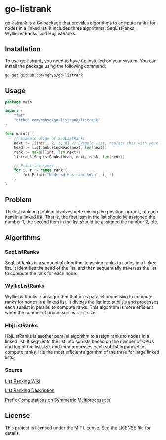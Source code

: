 # go-listrank
go-listrank is a Go package that provides algorithms to compute ranks for nodes in a linked list. It includes three algorithms: SeqListRanks, WyllieListRanks, and HbjListRanks.

## Installation
To use go-listrank, you need to have Go installed on your system. You can install the package using the following command:

```bash
go get github.com/mghyo/go-listrank
```

## Usage

```go
package main

import (
	"fmt"
	"github.com/mghyo/go-listrank/listrank"
)

func main() {
	// Example usage of SeqListRanks
	next := []int{1, 2, 3, 0} // Example list, replace this with your linked list
	head := listrank.FindHead(next, len(next))
	rank := make([]int, len(next))
	listrank.SeqListRanks(head, next, rank, len(next))

	// Print the ranks
	for i, r := range rank {
		fmt.Printf("Node %d has rank %d\n", i, r)
	}
}
```
## Problem
The list ranking problem involves determining the position, or rank, of each item in a linked list. That is, the first item in the list should be assigned the number 1, the second item in the list should be assigned the number 2, etc.

## Algorithms

### SeqListRanks
SeqListRanks is a sequential algorithm to assign ranks to nodes in a linked list. It identifies the head of the list, and then sequentially traverses the list to compute the rank for each node.

### WyllieListRanks
WyllieListRanks is an algorithm that uses parallel processing to compute ranks for nodes in a linked list. It divides the list into sublists and processes each sublist in parallel to compute ranks. This algorithm is more efficient when the number of processors is ~ list size


### HbjListRanks
HbjListRanks is another parallel algorithm to assign ranks to nodes in a linked list. It segments the list into sublists based on the number of CPUs and log of the list size, and then processes each sublist in parallel to compute ranks. It is the most efficient algorithm of the three for large linked lists.

### Source
[List Ranking Wiki](https://en.wikipedia.org/wiki/List_ranking)

[List Ranking Description](https://en.algorithmica.org/hpc/external-memory/list-ranking/)

[Prefix Computations on Symmetric Multiprocessors](https://api.drum.lib.umd.edu/server/api/core/bitstreams/3611ff6f-257e-4e34-bbe1-516cdeda00af/content)

## License
This project is licensed under the MIT License. See the LICENSE file for details.